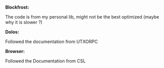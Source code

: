**Blockfrost:**

The code is from my personal lib, might not be the best optimized (maybe why it is slower ?)

**Dolos:**

Followed the documentation from UTXORPC

**Browser:**

Followed the Documentation from CSL
